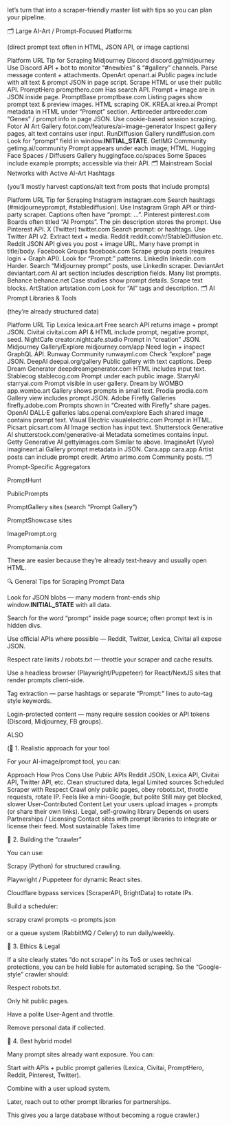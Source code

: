 let’s turn that into a scraper-friendly master list with tips so you can plan your pipeline.

🗂️ Large AI-Art / Prompt-Focused Platforms

(direct prompt text often in HTML, JSON API, or image captions)

Platform	URL	Tip for Scraping
Midjourney Discord	discord.gg/midjourney	Use Discord API + bot to monitor “#newbies” & “#gallery” channels. Parse message content + attachments.
OpenArt	openart.ai	Public pages include <img> with alt text & prompt JSON in page script. Scrape HTML or use their public API.
PromptHero	prompthero.com	Has search API. Prompt + image are in JSON inside page.
PromptBase	promptbase.com	Listing pages show prompt text & preview images. HTML scraping OK.
KREA.ai	krea.ai	Prompt metadata in HTML under “Prompt” section.
Artbreeder	artbreeder.com	“Genes” / prompt info in page JSON. Use cookie-based session scraping.
Fotor AI Art Gallery	fotor.com/features/ai-image-generator	Inspect gallery pages, alt text contains user input.
RunDiffusion Gallery	rundiffusion.com	Look for “prompt” field in window.__INITIAL_STATE__.
GetIMG Community	getimg.ai/community	Prompt appears under each image; HTML.
Hugging Face Spaces / Diffusers Gallery	huggingface.co/spaces	Some Spaces include example prompts; accessible via their API.
🗂️ Mainstream Social Networks with Active AI-Art Hashtags

(you’ll mostly harvest captions/alt text from posts that include prompts)

Platform	URL	Tip for Scraping
Instagram	instagram.com	Search hashtags (#midjourneyprompt, #stablediffusion). Use Instagram Graph API or third-party scraper. Captions often have “prompt: …”.
Pinterest	pinterest.com	Boards often titled “AI Prompts”. The pin description stores the prompt. Use Pinterest API.
X (Twitter)	twitter.com	Search prompt: or hashtags. Use Twitter API v2. Extract text + media.
Reddit	reddit.com/r/StableDiffusion etc.	Reddit JSON API gives you post + image URL. Many have prompt in title/body.
Facebook Groups	facebook.com	Scrape group posts (requires login + Graph API). Look for “Prompt:” patterns.
LinkedIn	linkedin.com	Harder. Search “Midjourney prompt” posts, use LinkedIn scraper.
DeviantArt	deviantart.com	AI art section includes description fields. Many list prompts.
Behance	behance.net	Case studies show prompt details. Scrape text blocks.
ArtStation	artstation.com	Look for “AI” tags and description.
🗂️ AI Prompt Libraries & Tools

(they’re already structured data)

Platform	URL	Tip
Lexica	lexica.art	Free search API returns image + prompt JSON.
Civitai	civitai.com	API & HTML include prompt, negative prompt, seed.
NightCafe	creator.nightcafe.studio	Prompt in “creation” JSON.
Midjourney Gallery/Explore	midjourney.com/app	Need login + inspect GraphQL API.
Runway Community	runwayml.com	Check “explore” page JSON.
DeepAI	deepai.org/gallery	Public gallery with text captions.
Deep Dream Generator	deepdreamgenerator.com	HTML includes input text.
Stablecog	stablecog.com	Prompt under each public image.
StarryAI	starryai.com	Prompt visible in user gallery.
Dream by WOMBO	app.wombo.art	Gallery shows prompts in small text.
Prodia	prodia.com	Gallery view includes prompt JSON.
Adobe Firefly Galleries	firefly.adobe.com	Prompts shown in “Created with Firefly” share pages.
OpenAI DALL·E galleries	labs.openai.com/explore	Each shared image contains prompt text.
Visual Electric	visualelectric.com	Prompt in HTML.
Picsart	picsart.com	AI Image section has input text.
Shutterstock Generative AI	shutterstock.com/generative-ai	Metadata sometimes contains input.
Getty Generative AI	gettyimages.com	Similar to above.
ImagineArt (Vyro)	imagineart.ai	Gallery prompt metadata in JSON.
Cara.app	cara.app	Artist posts can include prompt credit.
Artmo	artmo.com	Community posts.
🗂️ Prompt-Specific Aggregators

PromptHunt

PublicPrompts

PromptGallery sites (search “Prompt Gallery”)

PromptShowcase sites

ImagePrompt.org

Promptomania.com

These are easier because they’re already text-heavy and usually open HTML.

🔍 General Tips for Scraping Prompt Data

Look for JSON blobs — many modern front-ends ship window.__INITIAL_STATE__ with all data.

Search for the word “prompt” inside page source; often prompt text is in hidden divs.

Use official APIs where possible — Reddit, Twitter, Lexica, Civitai all expose JSON.

Respect rate limits / robots.txt — throttle your scraper and cache results.

Use a headless browser (Playwright/Puppeteer) for React/NextJS sites that render prompts client-side.

Tag extraction — parse hashtags or separate “Prompt:” lines to auto-tag style keywords.

Login-protected content — many require session cookies or API tokens (Discord, Midjourney, FB groups).


ALSO

(🔹 1. Realistic approach for your tool

For your AI-image/prompt tool, you can:

Approach	How	Pros	Cons
Use Public APIs	Reddit JSON, Lexica API, Civitai API, Twitter API, etc.	Clean structured data, legal	Limited sources
Scheduled Scraper with Respect	Crawl only public pages, obey robots.txt, throttle requests, rotate IP.	Feels like a mini-Google, but polite	Still may get blocked, slower
User-Contributed Content	Let your users upload images + prompts (or share their own links).	Legal, self-growing library	Depends on users
Partnerships / Licensing	Contact sites with prompt libraries to integrate or license their feed.	Most sustainable	Takes time

🔹 2. Building the “crawler”

You can use:

Scrapy (Python) for structured crawling.

Playwright / Puppeteer for dynamic React sites.

Cloudflare bypass services (ScraperAPI, BrightData) to rotate IPs.

Build a scheduler:

scrapy crawl prompts -o prompts.json


or a queue system (RabbitMQ / Celery) to run daily/weekly.

🔹 3. Ethics & Legal

If a site clearly states “do not scrape” in its ToS or uses technical protections, you can be held liable for automated scraping.
So the “Google-style” crawler should:

Respect robots.txt.

Only hit public pages.

Have a polite User-Agent and throttle.

Remove personal data if collected.

🔹 4. Best hybrid model

Many prompt sites already want exposure. You can:

Start with APIs + public prompt galleries (Lexica, Civitai, PromptHero, Reddit, Pinterest, Twitter).

Combine with a user upload system.

Later, reach out to other prompt libraries for partnerships.

This gives you a large database without becoming a rogue crawler.)
